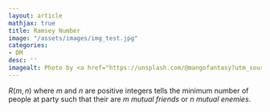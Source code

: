 ```yaml
---
layout: article
mathjax: true
title: Ramsey Number
image: "/assets/images/img_test.jpg"
categories:
- DM
desc: '' 
imagealt: Photo by <a href="https://unsplash.com/@mangofantasy?utm_source=unsplash&utm_medium=referral&utm_content=creditCopyText">Tim Johnson</a> on <a href="https://unsplash.com/s/photos/logic?utm_source=unsplash&utm_medium=referral&utm_content=creditCopyText">Unsplash</a>
---
```


$R(m, n)$ where $m$ and $n$ are positive integers tells the minimum number of people at party such that their are $m$ *mutual friends* or $n$ *mutual enemies*.